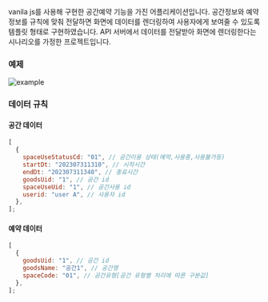 vanila js를 사용해 구현한 공간예약 기능을 가진 어플리케이션입니다.
공간정보와 예약정보를 규칙에 맞춰 전달하면 화면에 데이터를 렌더링하여 사용자에게 보여줄 수 있도록 템플릿 형태로 구현하였습니다.
API 서버에서 데이터를 전달받아 화면에 렌더링한다는 시나리오를 가정한 프로젝트입니다.

### 예제

![example](https://github.com/sungwoon129/space-reserve-service/assets/43958570/86fbaae4-0656-4cca-9135-0753c04590c7)

### 데이터 규칙

#### 공간 데이터

```javascript
[
  {
    spaceUseStatusCd: "01", // 공간이용 상태(예약,사용중,사용불가등)
    startDt: "202307311310", // 시작시간
    endDt: "202307311340", // 종료시간
    goodsUid: "1", // 공간 id
    spaceUseUid: "1", // 공간사용 id
    userid: "user A", // 사용자 id
  },
];
```

#### 예약 데이터

```javascript
[
  {
    goodsUid: "1", // 공간 id
    goodsName: "공간1", // 공간명
    spaceCode: "01", // 공간유형[공간 유형별 처리에 따른 구분값]
  },
];
```
